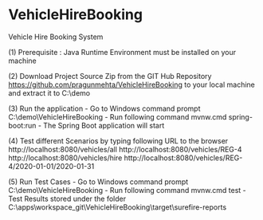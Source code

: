 # VehicleHireBooking
 Vehicle Hire Booking System
 
 (1) Prerequisite : Java Runtime Environment must be installed on your machine
 
 (2) Download Project Source Zip from the GIT Hub Repository https://github.com/pragunmehta/VehicleHireBooking to your local machine and extract it to C:\demo
 
 (3) Run the application 
     - Go to Windows command prompt C:\demo\VehicleHireBooking
     - Run following command 
       mvnw.cmd spring-boot:run
     - The Spring Boot application will start
     
 (4) Test different Scenarios by typing following URL to the browser
     http://localhost:8080/vehicles/all
     http://localhost:8080/vehicles/REG-4
     http://localhost:8080/vehicles/hire
     http://localhost:8080/vehicles/REG-4/2020-01-01/2020-01-31
     
 (5) Run Test Cases
     - Go to Windows command prompt C:\demo\VehicleHireBooking
     - Run following command 
       mvnw.cmd test
     - Test Results stored under the folder C:\apps\workspace_git\VehicleHireBooking\target\surefire-reports
